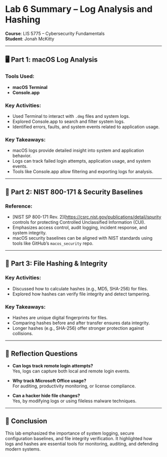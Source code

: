 # Lab 6 Summary – Log Analysis and Hashing

**Course**: LIS 5775 – Cybersecurity Fundamentals  
**Student**: Jonah McKitty

---

## 🖥️ Part 1: macOS Log Analysis

### Tools Used:
- **macOS Terminal**
- **Console.app**

### Key Activities:
- Used Terminal to interact with `.dmg` files and system logs.
- Explored Console.app to search and filter system logs.
- Identified errors, faults, and system events related to application usage.

### Key Takeaways:
- macOS logs provide detailed insight into system and application behavior.
- Logs can track failed login attempts, application usage, and system events.
- Tools like Console.app allow filtering and exporting logs for analysis.

---

## 🔐 Part 2: NIST 800-171 & Security Baselines

### Reference:
- [NIST SP 800-171 Rev. 2](https://csrc.nist.gov/publications/detail/spurity controls for protecting Controlled Unclassified Information (CUI).
- Emphasizes access control, audit logging, incident response, and system integrity.
- macOS security baselines can be aligned with NIST standards using tools like GitHub’s `macos_security` repo.

---

## 🔢 Part 3: File Hashing & Integrity

### Key Activities:
- Discussed how to calculate hashes (e.g., MD5, SHA-256) for files.
- Explored how hashes can verify file integrity and detect tampering.

### Key Takeaways:
- Hashes are unique digital fingerprints for files.
- Comparing hashes before and after transfer ensures data integrity.
- Longer hashes (e.g., SHA-256) offer stronger protection against collisions.

---

## 🧠 Reflection Questions

- **Can logs track remote login attempts?**  
  Yes, logs can capture both local and remote login events.

- **Why track Microsoft Office usage?**  
  For auditing, productivity monitoring, or license compliance.

- **Can a hacker hide file changes?**  
  Yes, by modifying logs or using fileless malware techniques.

---

## 🧾 Conclusion

This lab emphasized the importance of system logging, secure configuration baselines, and file integrity verification. It highlighted how logs and hashes are essential tools for monitoring, auditing, and defending modern systems.

